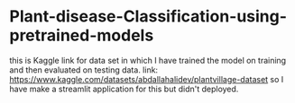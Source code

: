 # Plant-disease-Classification-using-pretrained-models
this is Kaggle link for data set in which I have trained the model on training and then evaluated on testing data. link: https://www.kaggle.com/datasets/abdallahalidev/plantvillage-dataset  so I have make a streamlit application for this but didn't deployed.
